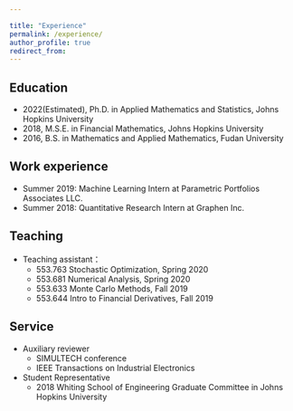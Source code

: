 ```yaml
---

title: "Experience"
permalink: /experience/
author_profile: true
redirect_from:
---
```



Education
---
 * 2022(Estimated), Ph.D. in Applied Mathematics and Statistics, Johns Hopkins University
 * 2018, M.S.E. in Financial Mathematics, Johns Hopkins University
 * 2016, B.S. in Mathematics and Applied Mathematics, Fudan University

Work experience
---
* Summer 2019: Machine Learning Intern at Parametric Portfolios Associates LLC.
* Summer 2018: Quantitative Research Intern at Graphen Inc.
  
Teaching 
---
* Teaching assistant：
	* 553.763 Stochastic Optimization, Spring 2020
	* 553.681 Numerical Analysis, Spring 2020
	* 553.633 Monte Carlo Methods, Fall 2019
	* 553.644 Intro to Financial Derivatives, Fall 2019
  
Service
---
 * Auxiliary reviewer
    * SIMULTECH conference
    * IEEE Transactions on Industrial Electronics
 * Student Representative
    * 2018 Whiting School of Engineering Graduate Committee in Johns Hopkins University
